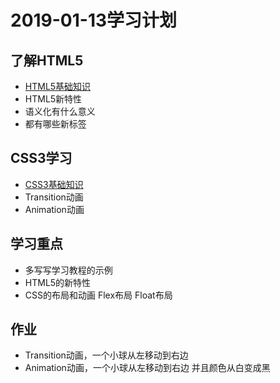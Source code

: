 # 2019-01-13学习计划

## 了解HTML5

  * [HTML5基础知识](https://www.w3school.com.cn/html5/index.asp)
  * HTML5新特性
  * 语义化有什么意义
  * 都有哪些新标签

## CSS3学习

  * [CSS3基础知识](https://www.w3school.com.cn/css3/index.asp)
  * Transition动画
  * Animation动画

## 学习重点

  * 多写写学习教程的示例
  * HTML5的新特性
  * CSS的布局和动画 Flex布局 Float布局

## 作业

 * Transition动画，一个小球从左移动到右边
 * Animation动画，一个小球从左移动到右边 并且颜色从白变成黑